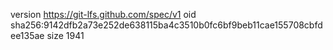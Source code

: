 version https://git-lfs.github.com/spec/v1
oid sha256:9142dfb2a73e252de638115ba4c3510b0fc6bf9beb11cae155708cbfdee135ae
size 1941
